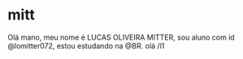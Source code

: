 # mitt
Olá mano, meu nome é LUCAS OLIVEIRA MITTER, sou aluno com id @lomitter072, estou estudando na @BR. olá
/l1
